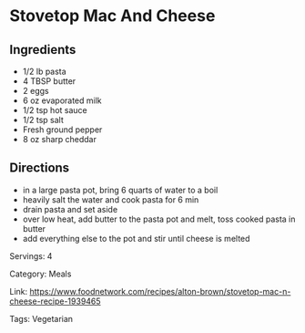 # Stovetop Mac And Cheese

## Ingredients
- 1/2 lb pasta
- 4 TBSP butter
- 2 eggs
- 6 oz evaporated milk
- 1/2 tsp hot sauce
- 1/2 tsp salt
- Fresh ground pepper
- 8 oz sharp cheddar

## Directions
- in a large pasta pot, bring 6 quarts of water to a boil
- heavily salt the water and cook pasta for 6 min
- drain pasta and set aside
- over low heat, add butter to the pasta pot and melt, toss cooked pasta in butter
- add everything else to the pot and stir until cheese is melted

Servings: 4

Category: Meals

Link: https://www.foodnetwork.com/recipes/alton-brown/stovetop-mac-n-cheese-recipe-1939465

Tags: Vegetarian
